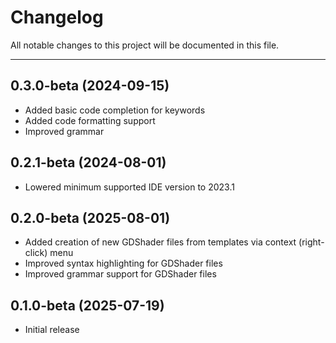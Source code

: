 # Changelog

All notable changes to this project will be documented in this file.

---

## 0.3.0-beta (2024-09-15)
- Added basic code completion for keywords
- Added code formatting support
- Improved grammar

## 0.2.1-beta (2024-08-01)
- Lowered minimum supported IDE version to 2023.1

## 0.2.0-beta (2025-08-01)
- Added creation of new GDShader files from templates via context (right-click) menu
- Improved syntax highlighting for GDShader files
- Improved grammar support for GDShader files

## 0.1.0-beta (2025-07-19)
- Initial release
